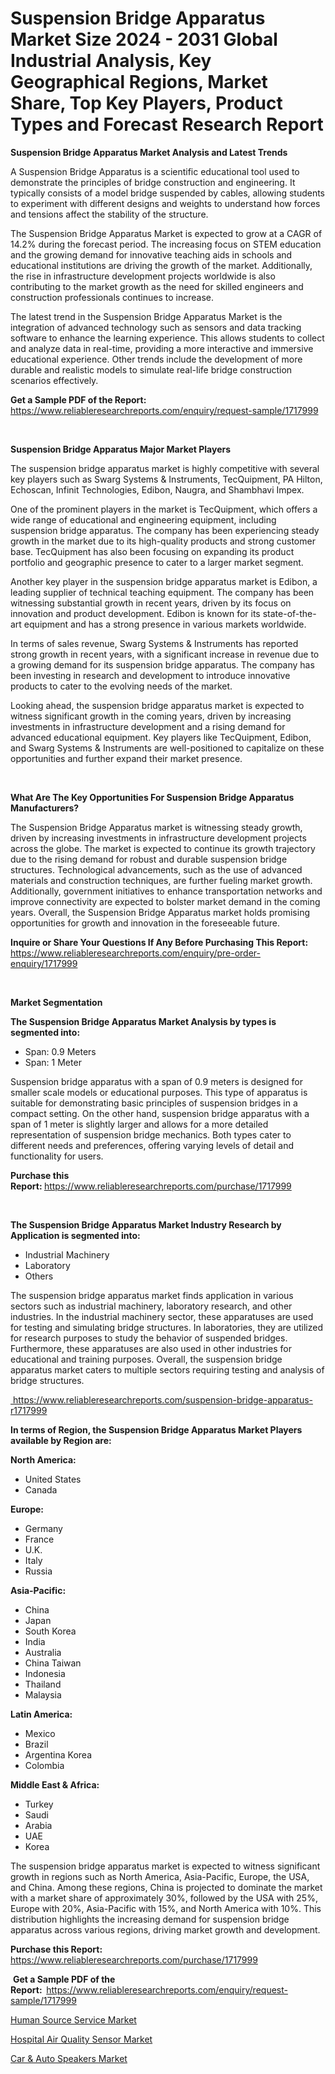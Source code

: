 <p><h1>Suspension Bridge Apparatus Market Size 2024 - 2031 Global Industrial Analysis, Key Geographical Regions, Market Share, Top Key Players, Product Types and Forecast Research Report</h1></p><p><strong>Suspension Bridge Apparatus Market Analysis and Latest Trends</strong></p>
<p><p>A Suspension Bridge Apparatus is a scientific educational tool used to demonstrate the principles of bridge construction and engineering. It typically consists of a model bridge suspended by cables, allowing students to experiment with different designs and weights to understand how forces and tensions affect the stability of the structure.</p><p>The Suspension Bridge Apparatus Market is expected to grow at a CAGR of 14.2% during the forecast period. The increasing focus on STEM education and the growing demand for innovative teaching aids in schools and educational institutions are driving the growth of the market. Additionally, the rise in infrastructure development projects worldwide is also contributing to the market growth as the need for skilled engineers and construction professionals continues to increase.</p><p>The latest trend in the Suspension Bridge Apparatus Market is the integration of advanced technology such as sensors and data tracking software to enhance the learning experience. This allows students to collect and analyze data in real-time, providing a more interactive and immersive educational experience. Other trends include the development of more durable and realistic models to simulate real-life bridge construction scenarios effectively.</p></p>
<p><strong>Get a Sample PDF of the Report:&nbsp;</strong> <a href="https://www.reliableresearchreports.com/enquiry/request-sample/1717999">https://www.reliableresearchreports.com/enquiry/request-sample/1717999</a></p>
<p>&nbsp;</p>
<p><strong>Suspension Bridge Apparatus Major Market Players</strong></p>
<p><p>The suspension bridge apparatus market is highly competitive with several key players such as Swarg Systems & Instruments, TecQuipment, PA Hilton, Echoscan, Infinit Technologies, Edibon, Naugra, and Shambhavi Impex. </p><p>One of the prominent players in the market is TecQuipment, which offers a wide range of educational and engineering equipment, including suspension bridge apparatus. The company has been experiencing steady growth in the market due to its high-quality products and strong customer base. TecQuipment has also been focusing on expanding its product portfolio and geographic presence to cater to a larger market segment.</p><p>Another key player in the suspension bridge apparatus market is Edibon, a leading supplier of technical teaching equipment. The company has been witnessing substantial growth in recent years, driven by its focus on innovation and product development. Edibon is known for its state-of-the-art equipment and has a strong presence in various markets worldwide.</p><p>In terms of sales revenue, Swarg Systems & Instruments has reported strong growth in recent years, with a significant increase in revenue due to a growing demand for its suspension bridge apparatus. The company has been investing in research and development to introduce innovative products to cater to the evolving needs of the market.</p><p>Looking ahead, the suspension bridge apparatus market is expected to witness significant growth in the coming years, driven by increasing investments in infrastructure development and a rising demand for advanced educational equipment. Key players like TecQuipment, Edibon, and Swarg Systems & Instruments are well-positioned to capitalize on these opportunities and further expand their market presence.</p></p>
<p>&nbsp;</p>
<p><strong>What Are The Key Opportunities For Suspension Bridge Apparatus Manufacturers?</strong></p>
<p><p>The Suspension Bridge Apparatus market is witnessing steady growth, driven by increasing investments in infrastructure development projects across the globe. The market is expected to continue its growth trajectory due to the rising demand for robust and durable suspension bridge structures. Technological advancements, such as the use of advanced materials and construction techniques, are further fueling market growth. Additionally, government initiatives to enhance transportation networks and improve connectivity are expected to bolster market demand in the coming years. Overall, the Suspension Bridge Apparatus market holds promising opportunities for growth and innovation in the foreseeable future.</p></p>
<p><strong>Inquire or Share Your Questions If Any Before Purchasing This Report:</strong> <a href="https://www.reliableresearchreports.com/enquiry/pre-order-enquiry/1717999">https://www.reliableresearchreports.com/enquiry/pre-order-enquiry/1717999</a></p>
<p>&nbsp;</p>
<p><strong>Market Segmentation</strong></p>
<p><strong>The Suspension Bridge Apparatus Market Analysis by types is segmented into:</strong></p>
<p><ul><li>Span: 0.9 Meters</li><li>Span: 1 Meter</li></ul></p>
<p><p>Suspension bridge apparatus with a span of 0.9 meters is designed for smaller scale models or educational purposes. This type of apparatus is suitable for demonstrating basic principles of suspension bridges in a compact setting. On the other hand, suspension bridge apparatus with a span of 1 meter is slightly larger and allows for a more detailed representation of suspension bridge mechanics. Both types cater to different needs and preferences, offering varying levels of detail and functionality for users.</p></p>
<p><strong>Purchase this Report:&nbsp;</strong><a href="https://www.reliableresearchreports.com/purchase/1717999">https://www.reliableresearchreports.com/purchase/1717999</a></p>
<p>&nbsp;</p>
<p><strong>The Suspension Bridge Apparatus Market Industry Research by Application is segmented into:</strong></p>
<p><ul><li>Industrial Machinery</li><li>Laboratory</li><li>Others</li></ul></p>
<p><p>The suspension bridge apparatus market finds application in various sectors such as industrial machinery, laboratory research, and other industries. In the industrial machinery sector, these apparatuses are used for testing and simulating bridge structures. In laboratories, they are utilized for research purposes to study the behavior of suspended bridges. Furthermore, these apparatuses are also used in other industries for educational and training purposes. Overall, the suspension bridge apparatus market caters to multiple sectors requiring testing and analysis of bridge structures.</p></p>
<p><a href="https://www.reliableresearchreports.com/suspension-bridge-apparatus-r1717999">&nbsp;https://www.reliableresearchreports.com/suspension-bridge-apparatus-r1717999</a></p>
<p><strong>In terms of Region, the Suspension Bridge Apparatus Market Players available by Region are:</strong></p>
<p>
    <p> <strong> North America: </strong>
        <ul>
            <li>United States</li>
            <li>Canada</li>
        </ul>
        </p> 
    <p> <strong> Europe: </strong>
        <ul>
            <li>Germany</li>
            <li>France</li>
            <li>U.K.</li>
            <li>Italy</li>
            <li>Russia</li>
        </ul>
        </p> 
    <p> <strong> Asia-Pacific: </strong>
        <ul>
            <li>China</li>
            <li>Japan</li>
            <li>South Korea</li>
            <li>India</li>
            <li>Australia</li>
            <li>China Taiwan</li>
            <li>Indonesia</li>
            <li>Thailand</li>
            <li>Malaysia</li>
        </ul>
        </p> 
    <p> <strong> Latin America: </strong>
        <ul>
            <li>Mexico</li>
            <li>Brazil</li>
            <li>Argentina Korea</li>
            <li>Colombia</li>
        </ul>
        </p> 
    <p> <strong> Middle East & Africa: </strong>
        <ul>
            <li>Turkey</li>
            <li>Saudi</li>
            <li>Arabia</li>
            <li>UAE</li>
            <li>Korea</li>
        </ul>
    </p>
    </p>
<p><p>The suspension bridge apparatus market is expected to witness significant growth in regions such as North America, Asia-Pacific, Europe, the USA, and China. Among these regions, China is projected to dominate the market with a market share of approximately 30%, followed by the USA with 25%, Europe with 20%, Asia-Pacific with 15%, and North America with 10%. This distribution highlights the increasing demand for suspension bridge apparatus across various regions, driving market growth and development.</p></p>
<p><strong>Purchase this Report: </strong><a href="https://www.reliableresearchreports.com/purchase/1717999">https://www.reliableresearchreports.com/purchase/1717999</a></p>
<p>&nbsp;<strong>Get a Sample PDF of the Report:&nbsp;&nbsp;</strong><a href="https://www.reliableresearchreports.com/enquiry/request-sample/1717999">https://www.reliableresearchreports.com/enquiry/request-sample/1717999</a></p>
<p><strong></strong></p>
<p><p><a href="https://issuu.com/reportprime-2/docs/human-source-service-market-size-2030.pptx">Human Source Service Market</a></p><p><a href="https://github.com/lnamivez37/Market-Research-Report-List-1/blob/main/hospital-air-quality-sensor-market.md">Hospital Air Quality Sensor Market</a></p><p><a href="https://github.com/obertPattersbG/Market-Research-Report-List-1/blob/main/car-auto-speakers-market.md">Car & Auto Speakers Market</a></p></p>